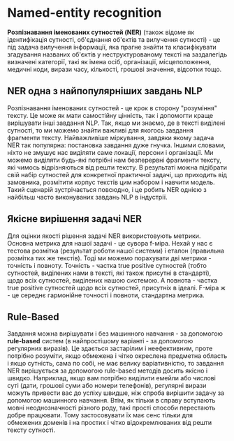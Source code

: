 # Named-entity recognition
**Розпізнавання іменованих сутностей (NER)** (також відоме як ідентифікація сутності, об'єднання об'єктів та вилучення сутності) - це під задача вилучення інформації, яка прагне знайти та класифікувати згадування названих об'єктів у неструктурованому тексті на заздалегідь визначені категорії, такі як імена осіб, організації, місцеположення, медичні коди, вирази часу, кількості, грошові значення, відсотки тощо. 
## NER одна з найпопулярніших завдань NLP
 Розпізнавання іменованих сутностей - це крок в сторону "розуміння" тексту. Це може як мати самостійну цінність, так і допомогти краще вирішувати інші завдання NLP. Так, якщо ми знаємо, де в тексті виділені сутності, то ми можемо знайти важливі для якогось завдання фрагменти тексту.
Найважливіше міркування, завдяки якому задача NER так популярна: постановка завдання дуже гнучка. Іншими словами, ніхто не змушує нас виділяти саме локації, персони і організації. Ми можемо виділяти будь-які потрібні нам безперервні фрагменти тексту, які чимось відрізняються від решти тексту. В результаті можна підібрати свій набір сутностей для конкретної практичної задачі, що приходить від замовника, розмітити корпус текстів цим набором і навчити модель. Такий сценарій зустрічається повсюдно, і це робить NER однією з найбільш часто виконуваних завдань NLP в індустрії.
## Якісне вирішення задачі NER
Для оцінки якості рішення задачі NER використовують метрики. Основна метрика для нашої задачі - це сувора f-міра. Нехай у нас є тестова розмітка (результат роботи нашої системи) і еталон (правильна розмітка тих же текстів). Тоді ми можемо порахувати дві метрики - точність і повноту. Точність - частка true positive сутностей (тобто сутностей, виділених нами в тексті, які також присутні в стандарті), щодо всіх сутностей, виділених нашою системою. А повнота - частка true positive сутностей щодо всіх сутностей, присутніх в ідеалі.
F-міра ж - це середнє гармонійне точності і повноти, стандартна метрика.

## Rule-Based
Завдання можна вирішувати і без машинного навчання - за допомогою **rule-based** систем (в найпростішому варіанті - за допомогою регулярних виразів). Це здається застарілим і неефективним, проте потрібно розуміти, якщо обмежена і чітко окреслена предметна область і якщо сутність, сама по собі, не має велику варіативністю, то завдання NER вирішується за допомогою rule-based методів досить якісно і швидко.
Наприклад, якщо вам потрібно виділити емейли або числові суті (дати, грошові суми або номери телефонів), регулярні вирази можуть привести вас до успіху швидше, ніж спроба вирішити задачу за допомогою машинного навчання.
Втім, як тільки в справу вступають мовні неоднозначності різного роду, такі прості способи перестають добре працювати. Тому застосовувати їх має сенс тільки для обмежених доменів і на простих і чітко відокремлюваних від решти тексту сутності.

